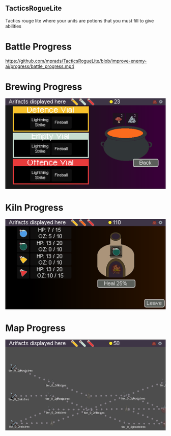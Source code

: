 ## TacticsRogueLite
Tactics rouge lite where your units are potions that you must fill to give abilities
# Battle Progress
https://github.com/mprads/TacticsRogueLite/blob/improve-enemy-ai/progress/battle_progress.mp4

# Brewing Progress
![](progress/brewing_progress.png)

# Kiln Progress
![](progress/kiln_progress.png)

# Map Progress
![](progress/map_progress.png)
